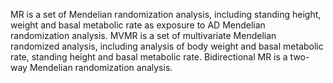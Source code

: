 MR is a set of Mendelian randomization analysis, including standing height, weight and basal metabolic rate as exposure to AD Mendelian randomization analysis.
MVMR is a set of multivariate Mendelian randomized analysis, including analysis of body weight and basal metabolic rate, standing height and basal metabolic rate.
Bidirectional MR is a two-way Mendelian randomization analysis.
